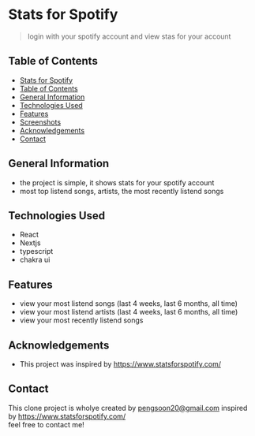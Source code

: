 # Stats for Spotify

> login with your spotify account and view stas for your account

## Table of Contents

- [Stats for Spotify](#stats-for-spotify)
- [Table of Contents](#table-of-contents)
- [General Information](#general-information)
- [Technologies Used](#technologies-used)
- [Features](#features)
- [Screenshots](#screenshots)
- [Acknowledgements](#acknowledgements)
- [Contact](#contact)

## General Information

- the project is simple, it shows stats for your spotify account
- most top listend songs, artists, the most recently listend songs

## Technologies Used

- React
- Nextjs
- typescript
- chakra ui

## Features

- view your most listend songs (last 4 weeks, last 6 months, all time)
- view your most listend artists (last 4 weeks, last 6 months, all time)
- view your most recently listend songs

<!-- ## Screenshots -->

<!-- ![Example screenshot](./img/screenshot.png) -->

<!-- If you have screenshots you'd like to share, include them here. -->

<!--## Setup-->
<!--What are the project requirements/dependencies? Where are they listed? A requirements.txt or a Pipfile.lock file perhaps? Where is it located?-->

<!--Proceed to describe how to install / setup one's local environment / get started with the project.-->

<!--## Usage-->
<!--How does one go about using it?-->
<!--Provide various use cases and code examples here.-->

<!--`write-your-code-here`-->

<!--## Project Status-->
<!--Project is: _in progress_ / _complete_ / _no longer being worked on_. If you are no longer working on it, provide reasons why.-->

<!--## Room for Improvement-->
<!--Include areas you believe need improvement / could be improved. Also add TODOs for future development.-->

<!--Room for improvement:-->
<!--- Improvement to be done 1-->
<!--- Improvement to be done 2-->

<!--To do:-->
<!--- Feature to be added 1-->
<!--- Feature to be added 2-->

## Acknowledgements

- This project was inspired by https://www.statsforspotify.com/

## Contact

This clone project is wholye created by pengsoon20@gmail.com inspired by https://www.statsforspotify.com/  
feel free to contact me!

<!-- Optional -->
<!-- ## License -->
<!-- This project is open source and available under the [... License](). -->

<!-- You don't have to include all sections - just the one's relevant to your project -->
